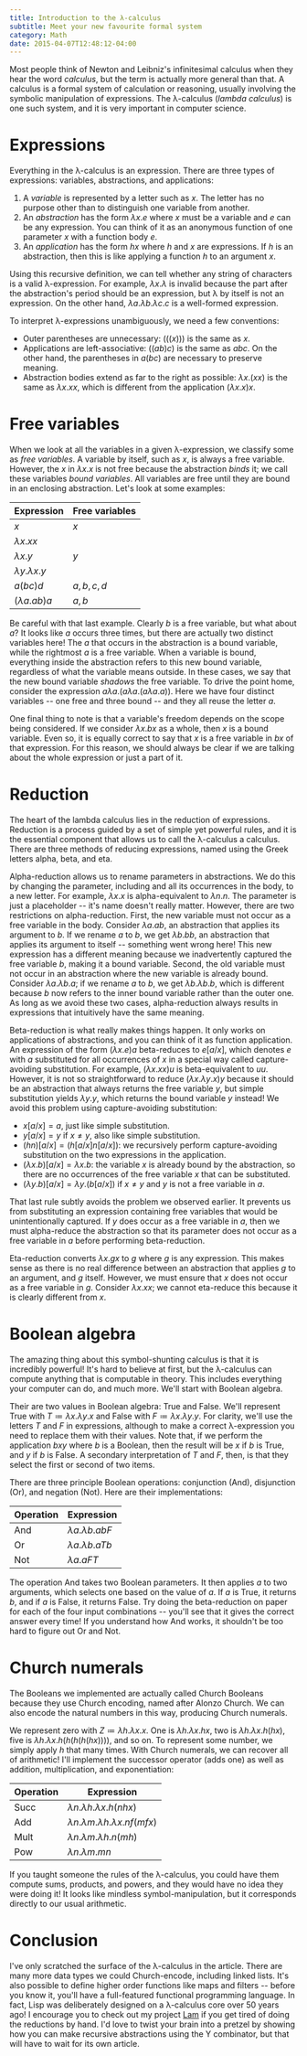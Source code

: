 ```yaml
---
title: Introduction to the λ-calculus
subtitle: Meet your new favourite formal system
category: Math
date: 2015-04-07T12:48:12-04:00
---
```


Most people think of Newton and Leibniz's infinitesimal calculus when they hear the word <dfn>calculus</dfn>, but the term is actually more general than that. A calculus is a formal system of calculation or reasoning, usually involving the symbolic manipulation of expressions. The λ-calculus (<dfn>lambda calculus</dfn>) is one such system, and it is very important in computer science.

# Expressions

Everything in the λ-calculus is an expression. There are three types of expressions: variables, abstractions, and applications:

1. A <dfn>variable</dfn> is represented by a letter such as $x$. The letter has no purpose other than to distinguish one variable from another.
2. An <dfn>abstraction</dfn> has the form $λx.e$ where $x$ must be a variable and $e$ can be any expression. You can think of it as an anonymous function of one parameter $x$ with a function body $e$.
3. An <dfn>application</dfn> has the form $hx$ where $h$ and $x$ are expressions. If $h$ is an abstraction, then this is like applying a function $h$ to an argument $x$.

Using this recursive definition, we can tell whether any string of characters is a valid λ-expression. For example, $λx.λ$ is invalid because the part after the abstraction's period should be an expression, but λ by itself is not an expression. On the other hand, $λa.λb.λc.c$ is a well-formed expression.

To interpret λ-expressions unambiguously, we need a few conventions:

- Outer parentheses are unnecessary: $(((x)))$ is the same as $x$.
- Applications are left-associative: $((ab)c)$ is the same as $abc$. On the other hand, the parentheses in $a(bc)$ are necessary to preserve meaning.
- Abstraction bodies extend as far to the right as possible: $λx.(xx)$ is the same as $λx.xx$, which is different from the application $(λx.x)x$.

# Free variables

When we look at all the variables in a given λ-expression, we classify some as <dfn>free variables</dfn>. A variable by itself, such as $x$, is always a free variable. However, the $x$ in $λx.x$ is not free because the abstraction <dfn>binds</dfn> it; we call these variables <dfn>bound variables</dfn>. All variables are free until they are bound in an enclosing abstraction. Let's look at some examples:

| Expression | Free variables |
| -----------| -------------- |
| $x$        | $x$            |
| $λx.xx$    |                |
| $λx.y$     | $y$            |
| $λy.λx.y$  |                |
| $a(bc)d$   | $a,b,c,d$      |
| $(λa.ab)a$ | $a,b$          |

Be careful with that last example. Clearly $b$ is a free variable, but what about $a$? It looks like $a$ occurs three times, but there are actually two distinct variables here! The $a$ that occurs in the abstraction is a bound variable, while the rightmost $a$ is a free variable. When a variable is bound, everything inside the abstraction refers to this new bound variable, regardless of what the variable means outside. In these cases, we say that the new bound variable <dfn>shadows</dfn> the free variable. To drive the point home, consider the expression $aλa.(aλa.(aλa.a))$. Here we have four distinct variables -- one free and three bound -- and they all reuse the letter $a$.

One final thing to note is that a variable's freedom depends on the scope being considered. If we consider $λx.bx$ as a whole, then $x$ is a bound variable. Even so, it is equally correct to say that $x$ is a free variable in $bx$ of that expression. For this reason, we should always be clear if we are talking about the whole expression or just a part of it.

# Reduction

The heart of the lambda calculus lies in the reduction of expressions. Reduction is a process guided by a set of simple yet powerful rules, and it is the essential component that allows us to call the λ-calculus a calculus. There are three methods of reducing expressions, named using the Greek letters alpha, beta, and eta.

Alpha-reduction allows us to rename parameters in abstractions. We do this by changing the parameter, including and all its occurrences in the body, to a new letter. For example, $λx.x$ is alpha-equivalent to $λn.n$. The parameter is just a placeholder -- it's name doesn't really matter. However, there are two restrictions on alpha-reduction. First, the new variable must not occur as a free variable in the body. Consider $λa.ab$, an abstraction that applies its argument to $b$. If we rename $a$ to $b$, we get $λb.bb$, an abstraction that applies its argument to itself -- something went wrong here! This new expression has a different meaning because we inadvertently captured the free variable $b$, making it a bound variable. Second, the old variable must not occur in an abstraction where the new variable is already bound. Consider $λa.λb.a$; if we rename $a$ to $b$, we get $λb.λb.b$, which is different because $b$ now refers to the inner bound variable rather than the outer one. As long as we avoid these two cases, alpha-reduction always results in expressions that intuitively have the same meaning.

Beta-reduction is what really makes things happen. It only works on applications of abstractions, and you can think of it as function application. An expression of the form $(λx.e)a$ beta-reduces to $e[a/x]$, which denotes $e$ with $a$ substituted for all occurrences of $x$ in a special way called capture-avoiding substitution. For example, $(λx.xx)u$ is beta-equivalent to $uu$. However, it is not so straightforward to reduce $(λx.λy.x)y$ because it should be an abstraction that always returns the free variable $y$, but simple substitution yields $λy.y$, which returns the bound variable $y$ instead! We avoid this problem using capture-avoiding substitution:

- $x[a/x] = a$, just like simple substitution.
- $y[a/x] = y$ if $x\ne y$, also like simple substitution.
- $(h n)[a/x] = (h[a/x] n[a/x])$: we recursively perform capture-avoiding substitution on the two expressions in the application.
- $(λx.b)[a/x] = λx.b$: the variable $x$ is already bound by the abstraction, so there are no occurrences of the free variable $x$ that can be substituted.
- $(λy.b)[a/x] = λy.(b[a/x])$ if $x\ne y$ and $y$ is not a free variable in $a$.

That last rule subtly avoids the problem we observed earlier. It prevents us from substituting an expression containing free variables that would be unintentionally captured. If $y$ does occur as a free variable in $a$, then we must alpha-reduce the abstraction so that its parameter does not occur as a free variable in $a$ before performing beta-reduction.

Eta-reduction converts $λx.gx$ to $g$ where $g$ is any expression. This makes sense as there is no real difference between an abstraction that applies $g$ to an argument, and $g$ itself. However, we must ensure that $x$ does not occur as a free variable in $g$. Consider $λx.xx$; we cannot eta-reduce this because it is clearly different from $x$.

# Boolean algebra

The amazing thing about this symbol-shunting calculus is that it is incredibly powerful! It's hard to believe at first, but the λ-calculus can compute anything that is computable in theory. This includes everything your computer can do, and much more. We'll start with Boolean algebra.

Their are two values in Boolean algebra: True and False. We'll represent True with $T\coloneqq λx.λy.x$ and False with $F\coloneqq λx.λy.y$. For clarity, we'll use the letters $T$ and $F$ in expressions, although to make a correct λ-expression you need to replace them with their values. Note that, if we perform the application $bxy$ where $b$ is a Boolean, then the result will be $x$ if $b$ is True, and $y$ if $b$ is False. A secondary interpretation of $T$ and $F$, then, is that they select the first or second of two items.

There are three principle Boolean operations: conjunction (And), disjunction (Or), and negation (Not). Here are their implementations:

| Operation | Expression  |
| --------- | ----------- |
| And       | $λa.λb.abF$ |
| Or        | $λa.λb.aTb$ |
| Not       | $λa.aFT$    |

The operation And takes two Boolean parameters. It then applies $a$ to two arguments, which selects one based on the value of $a$. If $a$ is True, it returns $b$, and if $a$ is False, it returns False. Try doing the beta-reduction on paper for each of the four input combinations -- you'll see that it gives the correct answer every time! If you understand how And works, it shouldn't be too hard to figure out Or and Not.

# Church numerals

The Booleans we implemented are actually called Church Booleans because they use Church encoding, named after Alonzo Church. We can also encode the natural numbers in this way, producing Church numerals.

We represent zero with $Z\coloneqq λh.λx.x$. One is $λh.λx.hx$, two is $λh.λx.h(hx)$, five is $λh.λx.h(h(h(h(hx))))$, and so on. To represent some number, we simply apply $h$ that many times. With Church numerals, we can recover all of arithmetic! I'll implement the successor operator (adds one) as well as addition, multiplication, and exponentiation:

| Operation | Expression            |
| --------- | --------------------- |
| Succ      | $λn.λh.λx.h(nhx)$     |
| Add       | $λn.λm.λh.λx.nf(mfx)$ |
| Mult      | $λn.λm.λh.n(mh)$      |
| Pow       | $λn.λm.mn$            |

If you taught someone the rules of the λ-calculus, you could have them compute sums, products, and powers, and they would have no idea they were doing it! It looks like mindless symbol-manipulation, but it corresponds directly to our usual arithmetic.

# Conclusion

I've only scratched the surface of the λ-calculus in the article. There are many more data types we could Church-encode, including linked lists. It's also possible to define higher order functions like maps and filters -- before you know it, you'll have a full-featured functional programming language. In fact, Lisp was deliberately designed on a λ-calculus core over 50 years ago! I encourage you to check out my project [Lam][lam] if you get tired of doing the reductions by hand. I'd love to twist your brain into a pretzel by showing how you can make recursive abstractions using the Y combinator, but that will have to wait for its own article.

[lam]: https://github.com/mk12/lam
